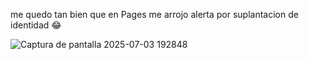 me quedo tan bien que en Pages me arrojo alerta por suplantacion de identidad 😂

![Captura de pantalla 2025-07-03 192848](https://github.com/user-attachments/assets/b132f4d1-95cd-4523-9f7e-b5bd337ef9ac)
